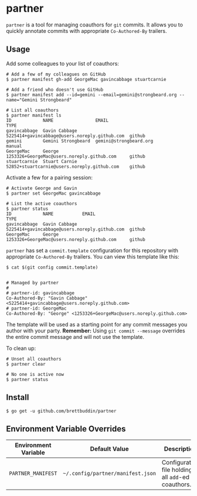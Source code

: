 # partner

`partner` is a tool for managing coauthors for `git` commits. It allows you to
quickly annotate commits with appropriate `Co-Authored-By` trailers.

## Usage

Add some colleagues to your list of coauthors:

```
# Add a few of my colleagues on GitHub
$ partner manifest gh-add GeorgeMac gavincabbage stuartcarnie

# Add a friend who doesn't use GitHub
$ partner manifest add --id=gemini --email=gemini@strongbeard.org --name="Gemini Strongbeard"

# List all coauthors
$ partner manifest ls
ID            NAME                EMAIL                                          TYPE
gavincabbage  Gavin Cabbage       5225414+gavincabbage@users.noreply.github.com  github
gemini        Gemini Strongbeard  gemini@strongbeard.org                         manual
GeorgeMac     George              1253326+GeorgeMac@users.noreply.github.com     github
stuartcarnie  Stuart Carnie       52852+stuartcarnie@users.noreply.github.com    github
```

Activate a few for a pairing session:

```
# Activate George and Gavin
$ partner set GeorgeMac gavincabbage

# List the active coauthors
$ partner status
ID            NAME           EMAIL                                          TYPE
gavincabbage  Gavin Cabbage  5225414+gavincabbage@users.noreply.github.com  github
GeorgeMac     George         1253326+GeorgeMac@users.noreply.github.com     github
```

`partner` has set a `commit.template` configuration for this repository with
appropriate `Co-Authored-By` trailers. You can view this template like this:

```
$ cat $(git config commit.template)


# Managed by partner
#
# partner-id: gavincabbage
Co-Authored-By: "Gavin Cabbage" <5225414+gavincabbage@users.noreply.github.com>
# partner-id: GeorgeMac
Co-Authored-By: "George" <1253326+GeorgeMac@users.noreply.github.com>
```

The template will be used as a starting point for any commit messages you author
with your party. **Remember:** Using `git commit --message` overrides the entire
commit message and will not use the template.

To clean up:

```
# Unset all coauthors
$ partner clear

# No one is active now
$ partner status
```

## Install

```
$ go get -u github.com/brettbuddin/partner
```

## Environment Variable Overrides

| Environment Variable | Default Value | Description |
| -------------------- | ------------- | ----------- |
| `PARTNER_MANIFEST`   | `~/.config/partner/manifest.json` | Configuration file holding all `add`-ed coauthors. |
